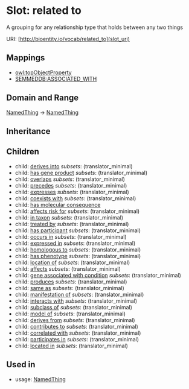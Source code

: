 # Slot: related to


A grouping for any relationship type that holds between any two things

URI: [http://bioentity.io/vocab/related_to](slot_uri)
## Mappings

 * [owl:topObjectProperty](http://purl.obolibrary.org/obo/owl_topObjectProperty)
 * [SEMMEDDB:ASSOCIATED_WITH](http://purl.obolibrary.org/obo/SEMMEDDB_ASSOCIATED_WITH)
## Domain and Range

[NamedThing](NamedThing.md) -> [NamedThing](NamedThing.md)
## Inheritance

## Children

 *  child: [derives into](derives_into.md) *subsets*: (translator_minimal)
 *  child: [has gene product](has_gene_product.md) *subsets*: (translator_minimal)
 *  child: [overlaps](overlaps.md) *subsets*: (translator_minimal)
 *  child: [precedes](precedes.md) *subsets*: (translator_minimal)
 *  child: [expresses](expresses.md) *subsets*: (translator_minimal)
 *  child: [coexists with](coexists_with.md) *subsets*: (translator_minimal)
 *  child: [has molecular consequence](has_molecular_consequence.md)
 *  child: [affects risk for](affects_risk_for.md) *subsets*: (translator_minimal)
 *  child: [in taxon](in_taxon.md) *subsets*: (translator_minimal)
 *  child: [treated by](treated_by.md) *subsets*: (translator_minimal)
 *  child: [has participant](has_participant.md) *subsets*: (translator_minimal)
 *  child: [occurs in](occurs_in.md) *subsets*: (translator_minimal)
 *  child: [expressed in](expressed_in.md) *subsets*: (translator_minimal)
 *  child: [homologous to](homologous_to.md) *subsets*: (translator_minimal)
 *  child: [has phenotype](has_phenotype.md) *subsets*: (translator_minimal)
 *  child: [location of](location_of.md) *subsets*: (translator_minimal)
 *  child: [affects](affects.md) *subsets*: (translator_minimal)
 *  child: [gene associated with condition](gene_associated_with_condition.md) *subsets*: (translator_minimal)
 *  child: [produces](produces.md) *subsets*: (translator_minimal)
 *  child: [same as](same_as.md) *subsets*: (translator_minimal)
 *  child: [manifestation of](manifestation_of.md) *subsets*: (translator_minimal)
 *  child: [interacts with](interacts_with.md) *subsets*: (translator_minimal)
 *  child: [subclass of](subclass_of.md) *subsets*: (translator_minimal)
 *  child: [model of](model_of.md) *subsets*: (translator_minimal)
 *  child: [derives from](derives_from.md) *subsets*: (translator_minimal)
 *  child: [contributes to](contributes_to.md) *subsets*: (translator_minimal)
 *  child: [correlated with](correlated_with.md) *subsets*: (translator_minimal)
 *  child: [participates in](participates_in.md) *subsets*: (translator_minimal)
 *  child: [located in](located_in.md) *subsets*: (translator_minimal)
## Used in

 *  usage: [NamedThing](NamedThing.md)
